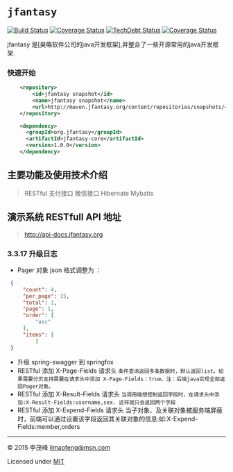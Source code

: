 # `jfantasy`

[![Build Status][circle-img]][circle-url] [![Coverage Status][coveralls-img]][coveralls-url] [![TechDebt Status][tech_debt-img]][tech_debt-url] [![Coverage Status][coverage-img]][coverage-url]

jfantasy 是[昊略软件公司的java开发框架],并整合了一些开源常用的java开发框架.

### 快速开始

```xml
    <repository>
        <id>jfantasy snapshot</id>
        <name>jfantasy snapshot</name>
        <url>http://maven.jfantasy.org/content/repositories/snapshots/</url>
    </repository>

    <dependency>
      <groupId>org.jfantasy</groupId>
      <artifactId>jfantasy-core</artifactId>
      <version>1.0.0</version>
    </dependency>
```

主要功能及使用技术介绍
-------------
>RESTful
>支付接口
>微信接口
>Hibernate
>Mybatis

演示系统 RESTfull API 地址
-------------
>http://api-docs.jfantasy.org

### 3.3.17 升级日志
* Pager 对象 json 格式调整为 ：
```json
 {
     "count": 4,
     "per_page": 15,
     "total": 1,
     "page": 1,
     "order": [
         "asc"
     ],
     "items": [
         ]
 }
```
* 升级 spring-swagger 到 springfox
* RESTful 添加 X-Page-Fields 请求头
  ```条件查询返回多条数据时，默认返回list。如果需要分页支持需要在请求头中添加 X-Page-Fields：true。注：后端java实现全部返回Pager对象。```
* RESTful 添加 X-Result-Fields  请求头
  ```当调用端想控制返回字段时，在请求头中添加:X-Result-Fields:username,sex. 这样就只会返回两个字段```
* RESTful 添加 X-Expend-Fields  请求头
  当子对象、及关联对象被服务端屏蔽时，前端可以通过设置该字段返回其关联对象的信息:如:X-Expend-Fields:member,orders
 
  
----

© 2015 李茂峰 <limaofeng@msn.com>

Licensed under [MIT](http://jfantasy.org/mit.txt)

[coveralls-img]: http://img.shields.io/coveralls/limaofeng/jfantasy/master.svg?style=flat-square
[coveralls-url]: https://coveralls.io/r/limaofeng/jfantasy
[gitter-img]:    http://img.shields.io/badge/asana-join_chat-1dce73.svg?style=flat-square
[gitter-url]:    https://gitter.im/limaofeng/jfantasy
[circle-img]:    https://img.shields.io/circleci/project/limaofeng/jfantasy.svg?style=flat-square
[circle-url]:    https://circleci.com/gh/limaofeng/jfantasy
[tech_debt-img]:https://img.shields.io/sonar/http/sonar.hoolue.com/com.fantasy:fantasy-framework/tech_debt.svg?style=flat-square
[tech_debt-url]:http://sonar.hoolue.com/dashboard/index/4676
[coverage-img]:https://img.shields.io/sonar/http/sonar.hoolue.com/com.fantasy:fantasy-framework/coverage.svg?style=flat-square
[coverage-url]:http://sonar.hoolue.com/dashboard/index/4676